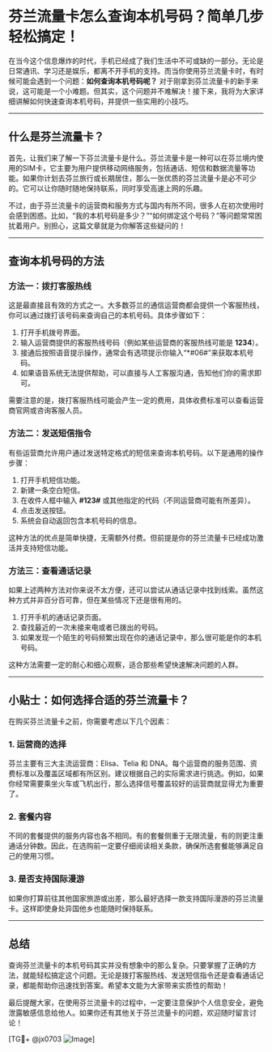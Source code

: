 # 芬兰流量卡怎么查询本机号码？简单几步轻松搞定！

在当今这个信息爆炸的时代，手机已经成了我们生活中不可或缺的一部分。无论是日常通讯、学习还是娱乐，都离不开手机的支持。而当你使用芬兰流量卡时，有时候可能会遇到一个问题：**如何查询本机号码呢？** 对于刚拿到芬兰流量卡的新手来说，这可能是一个小难题。但其实，这个问题并不难解决！接下来，我将为大家详细讲解如何快速查询本机号码，并提供一些实用的小技巧。

---

## 什么是芬兰流量卡？

首先，让我们来了解一下芬兰流量卡是什么。芬兰流量卡是一种可以在芬兰境内使用的SIM卡，它主要为用户提供移动网络服务，包括通话、短信和数据流量等功能。如果你计划去芬兰旅行或长期居住，那么一张优质的芬兰流量卡是必不可少的。它可以让你随时随地保持联系，同时享受高速上网的乐趣。

不过，由于芬兰流量卡的运营商和服务方式与国内有所不同，很多人在初次使用时会感到困惑。比如，“我的本机号码是多少？”“如何绑定这个号码？”等问题常常困扰着用户。别担心，这篇文章就是为你解答这些疑问的！

---

## 查询本机号码的方法

### 方法一：拨打客服热线
这是最直接且有效的方式之一。大多数芬兰的通信运营商都会提供一个客服热线，你可以通过拨打该号码来查询自己的本机号码。具体步骤如下：

1. 打开手机拨号界面。
2. 输入运营商提供的客服热线号码（例如某些运营商的客服热线可能是 **1234**）。
3. 接通后按照语音提示操作，通常会有选项提示你输入“*#06#”来获取本机号码。
4. 如果语音系统无法提供帮助，可以直接与人工客服沟通，告知他们你的需求即可。

需要注意的是，拨打客服热线可能会产生一定的费用，具体收费标准可以查看运营商官网或咨询客服人员。

### 方法二：发送短信指令
有些运营商允许用户通过发送特定格式的短信来查询本机号码。以下是通用的操作步骤：

1. 打开手机短信功能。
2. 新建一条空白短信。
3. 在收件人框中输入 **#123#** 或其他指定的代码（不同运营商可能有所差异）。
4. 点击发送按钮。
5. 系统会自动返回包含本机号码的信息。

这种方法的优点是简单快捷，无需额外付费。但前提是你的芬兰流量卡已经成功激活并支持短信功能。

### 方法三：查看通话记录
如果上述两种方法对你来说不太方便，还可以尝试从通话记录中找到线索。虽然这种方式并非百分百可靠，但在某些情况下还是很有用的。

1. 打开手机的通话记录页面。
2. 查找最近的一次未接来电或者已拨出的号码。
3. 如果发现一个陌生的号码频繁出现在你的通话记录中，那么很可能是你的本机号码。

这种方法需要一定的耐心和细心观察，适合那些希望快速解决问题的人群。

---

## 小贴士：如何选择合适的芬兰流量卡？

在购买芬兰流量卡之前，你需要考虑以下几个因素：

### 1. 运营商的选择
芬兰主要有三大主流运营商：Elisa、Telia 和 DNA。每个运营商的服务范围、资费标准以及覆盖区域都有所区别。建议根据自己的实际需求进行挑选。例如，如果你经常需要乘坐火车或飞机出行，那么选择信号覆盖较好的运营商就显得尤为重要了。

### 2. 套餐内容
不同的套餐提供的服务内容也各不相同。有的套餐侧重于无限流量，有的则更注重通话分钟数。因此，在选购前一定要仔细阅读相关条款，确保所选套餐能够满足自己的使用习惯。

### 3. 是否支持国际漫游
如果你打算前往其他国家旅游或出差，那么最好选择一款支持国际漫游的芬兰流量卡。这样即使身处异国他乡也能随时保持联系。

---

## 总结

查询芬兰流量卡的本机号码其实并没有想象中的那么复杂。只要掌握了正确的方法，就能轻松搞定这个问题。无论是拨打客服热线、发送短信指令还是查看通话记录，都能帮助你迅速找到答案。希望本文能为大家带来实质性的帮助！

最后提醒大家，在使用芬兰流量卡的过程中，一定要注意保护个人信息安全，避免泄露敏感信息给他人。如果你还有其他关于芬兰流量卡的问题，欢迎随时留言讨论！

[TG💪+ @jx0703 ![Image](https://github.com/user-attachments/assets/dbca1d08-cadb-493c-b0ec-ad6f7a83f270)]